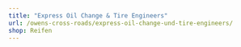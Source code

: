 ```yaml
---
title: "Express Oil Change & Tire Engineers"
url: /owens-cross-roads/express-oil-change-und-tire-engineers/
shop: Reifen
---
```

